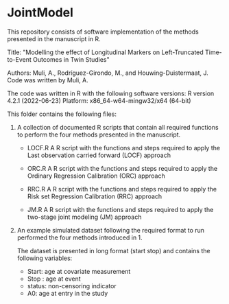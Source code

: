 # JointModel
This repository consists of software implementation of the methods presented in the manuscript in R.

Title: "Modelling the effect of Longitudinal Markers on Left-Truncated Time-to-Event Outcomes in Twin Studies"

Authors: Muli, A., Rodríguez-Girondo, M., and Houwing-Duistermaat, J.
Code was written by Muli, A.


The code was written in R with the following software versions:
R version 4.2.1 (2022-06-23)
Platform: x86_64-w64-mingw32/x64 (64-bit)


This folder contains the following files:

1. A collection of documented R scripts that contain all required functions to perform the four methods presented in the manuscript.

    - LOCF.R
    A R script with the functions and steps required to apply the Last observation carried forward (LOCF) approach
    
    -  ORC.R
    A R script with the functions and steps required to apply the Ordinary Regression Calibration (ORC) approach

    - RRC.R
    A R script with the functions and steps required to apply the Risk set Regression Calibration (RRC) approach
    
    - JM.R
    A R script with the functions and steps required to apply the two-stage joint modeling (JM) approach

2. An example simulated dataset following the required format to run performed the four methods introduced in 1. 

   The dataset is presented in long format (start stop) and contains the following variables:
    
   - Start: age at covariate measurement
   - Stop : age at event
   - status: non-censoring indicator
   - A0: age at entry in the study


